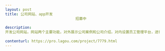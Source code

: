 ```yaml
---                
layout: post       
title: 公司网站、app开发
                                招募中
           
description: 
开发公司网站，网站两个主要功能，对外展示公司案例和公司介绍，对内设置员工管理平台，进行工作任务下发，公司内部事务审批、考核、重要文件的存储等功能。同时基于这些功能开发手机app，包括android和ios两端。实现公司对内和对外的工作闭环。app端需要实现社交功能用于项目组的讨论。 网站参考：https://www.jwt.com/zh/ app参考：钉钉、tita
     
contenturl: https://pro.lagou.com/project/7779.html      
---                 
```

